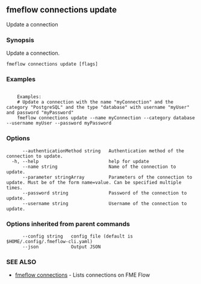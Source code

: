 ## fmeflow connections update

Update a connection

### Synopsis

Update a connection.

```
fmeflow connections update [flags]
```

### Examples

```

	Examples:
	# Update a connection with the name "myConnection" and the category "PostgreSQL" and the type "database" with username "myUser" and password "myPassword"
	fmeflow connections update --name myConnection --category database --username myUser --password myPassword

```

### Options

```
      --authenticationMethod string   Authentication method of the connection to update.
  -h, --help                          help for update
      --name string                   Name of the connection to update.
      --parameter stringArray         Parameters of the connection to update. Must be of the form name=value. Can be specified multiple times.
      --password string               Password of the connection to update.
      --username string               Username of the connection to update.
```

### Options inherited from parent commands

```
      --config string   config file (default is $HOME/.config/.fmeflow-cli.yaml)
      --json            Output JSON
```

### SEE ALSO

* [fmeflow connections](fmeflow_connections.md)	 - Lists connections on FME Flow

